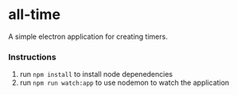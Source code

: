 # all-time
A simple electron application for creating timers.

### Instructions

1. run `npm install` to install node depenedencies
2. run `npm run watch:app` to use nodemon to watch the application
